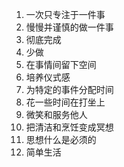 1. 一次只专注于一件事
2. 慢慢并谨慎的做一件事
3. 彻底完成
4. 少做
5. 在事情间留下空间
6. 培养仪式感
7. 为特定的事件分配时间
8. 花一些时间在打坐上
9. 微笑和服务他人
10. 把清洁和烹饪变成冥想
11. 思想什么是必须的
12. 简单生活